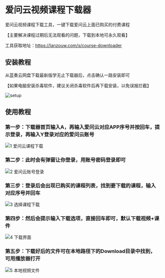 # 爱问云视频课程下载器

爱问云视频课程下载工具，一键下载爱问云上面已购买的付费课程

【主要解决课程过期后无法观看的问题，下载到本地可永久观看】

工具获取地址：https://lanzouw.com/s/course-downloader

## 安装教程
从蓝奏云网盘下载最新版学无止下载器后，点击确认一路安装即可

【如果电脑安装杀毒软件，建议关闭杀毒软件后再下载安装，以免误报拦截】

![setup](https://github.com/PyJun/xuelang_downlaoder/assets/39453044/32134058-2a36-4966-a519-1d4d82b2c347)


## 使用教程
### 第一步：下载器首页输入A，再输入爱问云对应APP序号并按回车，提示登录，再输入Y登录对应的爱问云账号
![1 爱问云课程下载](https://github.com/user-attachments/assets/98b32781-f214-4ae2-a9d2-80e3605b27ea)
### 第二步：此时会有弹窗让你登录，用账号密码登录即可
![2 爱问云账号登录](https://github.com/user-attachments/assets/2e047041-ae3a-463c-aabf-5c9a548b645c)
### 第三步：登录后会出现已购买的课程列表，找到要下载的课程，输入对应序号并回车
![3 选择课程下载](https://github.com/user-attachments/assets/095cba02-dca3-46ed-9196-20e2577530d7)
### 第四步：然后会提示输入下载选项，直接回车即可，默认下载视频+课件
![4 下载界面](https://github.com/user-attachments/assets/d0fc9e40-4497-4344-9530-dc095c98de62)
### 第五步：下载好后的文件可在本地路径下的Download目录中找到，可用播放器打开
![5 本地视频文件](https://github.com/user-attachments/assets/1328624f-5d7b-4f6a-aacc-6850b871d262)
